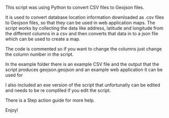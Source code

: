 This script was using Python to convert CSV files to Geojson files.

It is used to convert database location information downloaded as .csv files to Geojson files, so that they can be used in web application maps.
The script works by collecting the data like address, latitude and longitude from the different columns in a csv and then converts that data in to a json file which can be used to create a map.

The code is commented so if you want to change the columns just change the column number in the script.

In the example folder there is an example CSV file and the output that the script produces geojson.geojson and an example web application it can be used for

I also included an exe version of the script that unfortunatly can be edited and needs to be re compliled if you edit the script.

There is a Step action guide for more help.

Enjoy!